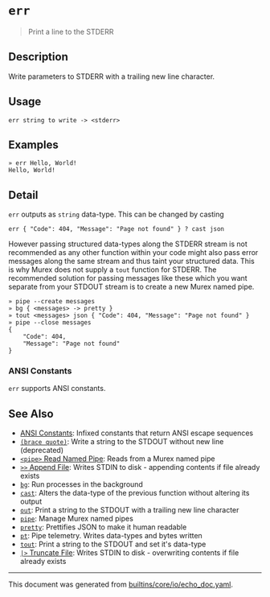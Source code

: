 # `err`

> Print a line to the STDERR

## Description

Write parameters to STDERR with a trailing new line character.

## Usage

```
err string to write -> <stderr>
```

## Examples

```
» err Hello, World!
Hello, World!
```

## Detail

`err` outputs as `string` data-type. This can be changed by casting

```
err { "Code": 404, "Message": "Page not found" } ? cast json
```

However passing structured data-types along the STDERR stream is not recommended
as any other function within your code might also pass error messages along the
same stream and thus taint your structured data. This is why Murex does not
supply a `tout` function for STDERR. The recommended solution for passing
messages like these which you want separate from your STDOUT stream is to create
a new Murex named pipe.

```
» pipe --create messages
» bg { <messages> -> pretty }
» tout <messages> json { "Code": 404, "Message": "Page not found" }
» pipe --close messages
{
    "Code": 404,
    "Message": "Page not found"
}
```

### ANSI Constants

`err` supports ANSI constants.

## See Also

* [ANSI Constants](../user-guide/ansi.md):
  Infixed constants that return ANSI escape sequences
* [`(brace quote)`](../parser/brace-quote-func.md):
  Write a string to the STDOUT without new line (deprecated)
* [`<pipe>` Read Named Pipe](../commands/namedpipe.md):
  Reads from a Murex named pipe
* [`>>` Append File](../parser/greater-than-greater-than.md):
  Writes STDIN to disk - appending contents if file already exists
* [`bg`](../commands/bg.md):
  Run processes in the background
* [`cast`](../commands/cast.md):
  Alters the data-type of the previous function without altering its output
* [`out`](../commands/out.md):
  Print a string to the STDOUT with a trailing new line character
* [`pipe`](../commands/pipe.md):
  Manage Murex named pipes
* [`pretty`](../commands/pretty.md):
  Prettifies JSON to make it human readable
* [`pt`](../commands/pt.md):
  Pipe telemetry. Writes data-types and bytes written
* [`tout`](../commands/tout.md):
  Print a string to the STDOUT and set it's data-type
* [`|>` Truncate File](../parser/greater-than.md):
  Writes STDIN to disk - overwriting contents if file already exists

<hr/>

This document was generated from [builtins/core/io/echo_doc.yaml](https://github.com/lmorg/murex/blob/master/builtins/core/io/echo_doc.yaml).